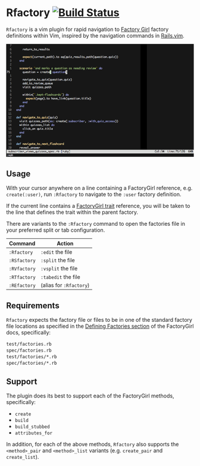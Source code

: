 Rfactory [![Build Status](https://travis-ci.org/christoomey/vim-rfactory.svg?branch=master)](https://travis-ci.org/christoomey/vim-rfactory)
============================================================================================================================================

`Rfactory` is a vim plugin for rapid navigation to [Factory Girl][] factory
definitions within Vim, inspired by the navigation commands in [Rails.vim][].

![rfactory navigation demo][]

[Factory Girl]: https://github.com/thoughtbot/factory_girl
[Rails.vim]: https://github.com/tpope/vim-rails
[rfactory navigation demo]: ./images/rfactory-navigation-demo.gif

Usage
-----

With your cursor anywhere on a line containing a FactoryGirl reference, e.g.
`create(:user)`, run `:Rfactory` to navigate to the `:user` factory
definition.

If the current line contains a [FactoryGirl trait][] reference,
you will be taken to the line that defines the trait within the parent
factory.

There are variants to the `:Rfactory` command to open the factories file in
your preferred split or tab configuration.

[FactoryGirl trait]: https://github.com/thoughtbot/factory_girl/blob/master/GETTING_STARTED.md#traits

Command      | Action
-------------|-----------------
`:Rfactory`  | `:edit` the file
`:RSfactory` | `:split` the file
`:RVfactory` | `:vsplit` the file
`:RTfactory` | `:tabedit` the file
`:REfactory` | (alias for `:Rfactory`)

Requirements
------------

`Rfactory` expects the factory file or files to be in one of the standard
factory file locations as specified in the [Defining Factories section][] of the
FactoryGirl docs, specifically:

``` txt
test/factories.rb
spec/factories.rb
test/factories/*.rb
spec/factories/*.rb
```

[Defining Factories section]: https://github.com/thoughtbot/factory_girl/blob/master/GETTING_STARTED.md#defining-factories

Support
-------

The plugin does its best to support each of the FactoryGirl methods,
specifically:

- `create`
- `build`
- `build_stubbed`
- `attributes_for`

In addition, for each of the above methods, `Rfactory` also supports the
`<method>_pair` and `<method>_list` variants (e.g. `create_pair` and
`create_list`).
